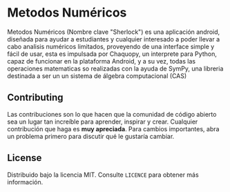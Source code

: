 # Metodos Numéricos

Metodos Numéricos (Nombre clave "Sherlock") es una aplicación android, diseñada para ayudar a estudiantes y cualquier interesado a poder llevar a cabo analisis numéricos limitados, proveyendo de una interface simple y fácil de usar, esta es impulsada por Chaquopy, un interprete para Python, capaz de funcionar en la plataforma Android, y a su vez, todas las operaciones matematicas so realizadas con la ayuda de SymPy, una libreria destinada a ser un un sistema de álgebra computacional (CAS)

## Contributing
Las contribuciones son lo que hacen que la comunidad de código abierto sea un lugar tan increíble para aprender, inspirar y crear. Cualquier contribución que haga es **muy apreciada**. Para cambios importantes, abra un problema primero para discutir qué le gustaría cambiar.

## License
Distribuido bajo la licencia MIT. Consulte `LICENCE` para obtener más información.